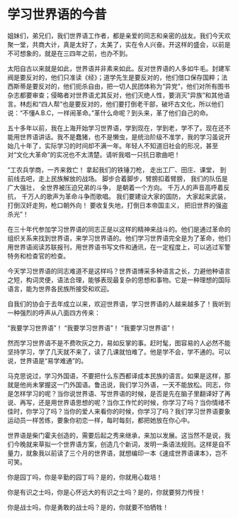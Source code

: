 # 学习世界语的今昔

姐妹们，弟兄们，我们世界语工作者，都是亲爱的同志和亲密的战友。我们今天欢聚一堂，共商大计，真是太好了，太美了，实在令人兴奋。开这样的盛会，以前是不可想象的，就是在三四年之前，也办不到。

太阳自古以来就是如此，世界语并非素来如此。反对世界语的人多如牛毛。封建军阀是要反对的，他们只准读《经》；道学先生是要反对的，他们借口保存国粹；法西斯蒂是要反对的，他们扼杀自由，把一切人民团体称为“异党”，他们对所有图书杂志都要审查；侵略者对世界语尤其反对，他们灭绝人性，要消灭“异族”和其他语言。林彪和“四人帮”也是要反对的，他们要打倒老干部，破坏古文化，所以他们说：“不懂A.B.C，一样闹革命。”革什么命呢？到头来，革了他们自己的命。

五十多年以前，我在上海开始学习世界语，学到现在，学到老，学不了。现在还不能用世界语讲话。我不是蠢猪，也不是懒虫，是统治阶级不准学，我的学习虽说开始几十年了，实际学习的时间却不满一年。年轻人不知道旧社会的形况，甚至对“文化大革命”的实况也不太清楚。请听我唱一只抗日歌曲吧！

“工农兵学商，一齐来救亡！ 拿起我们的铁锤刀枪， 走出工厂、田庄、课堂， 到前线去吧，走上民族解放的战场。 脚步合着脚步，臂膀扣着臂膀， 我们的队伍是广大强壮， 全世界被压迫兄弟的斗争， 是朝着一个方向。 千万人的声音高呼着反抗， 千万人的歌声为革命斗争而歌唱。 我们要建设大家的国防， 大家起来武装， 打倒汉奸走狗，枪口朝外向！ 要收复失地，打倒日本帝国主义， 把旧世界的强盗杀光”！

在三十年代参加学习世界语的同志正是以这样的精神来战斗的。他们是通过革命的组织关系来找到世界语，来学习世界语的。他们学习世界语完全是为了革命，他们用世界语阅读苏联报刊，用世界语书写文件和通讯，在一定程度上，可以逃过军警特务和检查官的检查。

今天学习世界语的同志难道不是这样吗？世界语博采多种语言之长，力避他种语言之短，构词灵便，语法合理，能够表现最复杂的思想和事物。它是一种理想的国际语言，能为世界各民族所接受和欢迎。

自我们的协会于去年成立以来，欢迎世界语，学习世界语的人越来越多了！我听到一种强烈的呼声从八面四方传来：

“我要学习世界语”！ “我要学习世界语”！ “我要学习世界语”！

然而学习世界语不是不费吹灰之力，易如反掌的事。赶时髦，图容易的人必然不能坚持学习，学了几天就不来了，读了几课就怕难了。他是学不会，学不通的。可以说，世界语是“易学难通”的。

马克思说过，学习外国语，不要把什么东西都译成本民族的语言。如果是这样，那就是他尚未掌握这一门外国语。鲁迅说，我们学习外语，一天不能放松。同志，你是怎样学习的呢？当你说世界语、写世界语的时候，是否是先在脑子里翻译好了再说、再写，还是用世界语思想的呢？当你工作忙的时候，你学习了吗？当你情绪不佳时，你学习了吗？当你的爱人来看你的时候，你学习了吗？我们学习世界语要象运动员一样苦练，要象你初恋一样，每时每刻，都把她放在你心中。

世界语是柴门霍夫创造的，需要后起之秀来继承，来加以发展。这当然不是说，我们今晚就来草拟一个世界语方案，创造几个新词，发明一条语法规则。这样是自不量力，就象我以前读了三个月的世界语，就想编印一本《速成世界语课本》，岂不可笑。

你是园丁吗，你是辛勤的园丁吗？是的，你就用心栽培！

你是有识之士吗，你是心怀远大的有识之士吗？是的，你就要努力传授！

你是战士吗，你是勇敢的战士吗？是的，你就要不怕牺牲！

